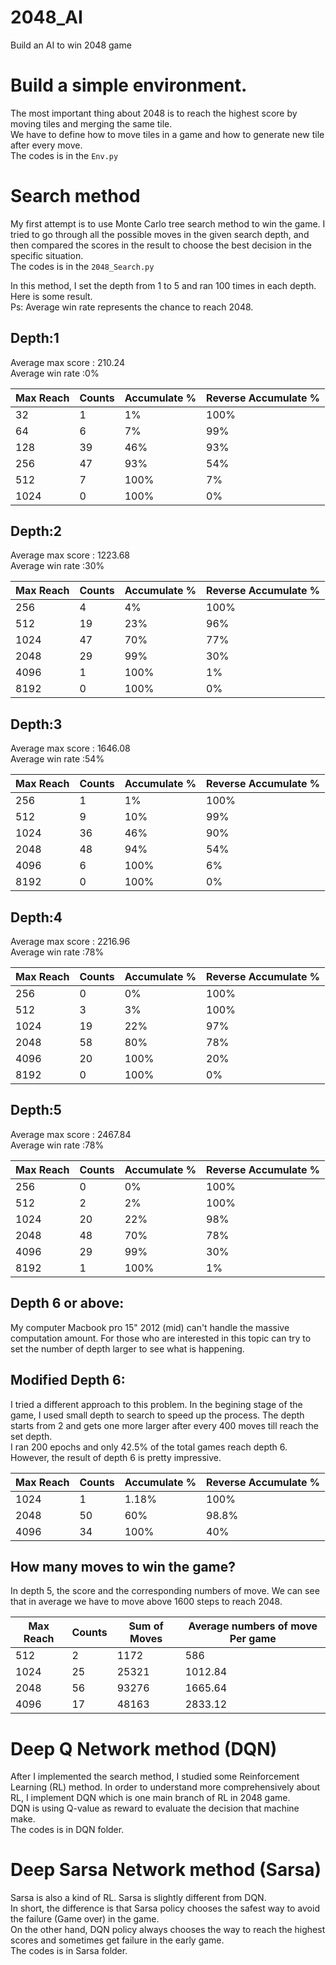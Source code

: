 # 2048_AI
Build an AI to win 2048 game

# Build a simple environment.
The most important thing about 2048 is to reach the highest score by moving tiles and merging the same tile.	  
We have to define how to move tiles in a game and how to generate new tile after every move.		    
The codes is in the `Env.py`

# Search method 
My first attempt is to use Monte Carlo tree search method to win the game.  I tried to go through all the possible moves in the given search depth, and then compared the scores in the result to choose the best decision in the specific situation.    
The codes is in the `2048_Search.py`

In this method, I set the depth from 1 to 5 and ran 100 times in each depth.  
Here is some result.    
Ps: Average win rate represents the chance to reach 2048.

## Depth:1
Average max score : 210.24    
Average win rate :0%

| Max Reach | Counts | Accumulate %  | Reverse Accumulate % |
|-------|---------|----------|----------|
| 32   |  1  | 1% |  100% |
| 64   |  6 |  7% |  99%|
| 128  |  39 |  46% |  93%|
| 256  |  47 |  93% |  54%|
| 512  |  7 | 100% |  7%|
| 1024  |  0  | 100% |  0%|


## Depth:2
Average max score : 1223.68   
Average win rate :30%

| Max Reach | Counts | Accumulate %  | Reverse Accumulate % |
|-------|---------|----------|----------|
| 256   |  4  |  4% |  100% |
| 512   |  19 |  23% |  96%|
| 1024  |  47 |  70% |  77%|
| 2048  |  29 |  99% |  30%|
| 4096  |  1  | 100% |  1%|
| 8192  |  0  | 100% |  0%|

## Depth:3
Average max score : 1646.08   
Average win rate :54%

| Max Reach | Counts | Accumulate %  |  Reverse Accumulate % |
|-------|---------|----------|----------|
| 256   |  1  | 1% | 100%|
| 512   |  9 |  10% |  99%|
| 1024  |  36 |  46% | 90%|
| 2048  |  48 |  94% | 54%|
| 4096  |  6  | 100% | 6%|
| 8192  |  0  | 100% | 0%|

## Depth:4
Average max score : 2216.96   
Average win rate :78%

| Max Reach | Counts | Accumulate %  |  Reverse Accumulate % |
|-------|---------|----------|----------|
| 256   |  0  | 0% | 100%|
| 512   |  3|  3% |   100%|
| 1024  |  19 |  22% | 97%|
| 2048  |  58 |  80% | 78%|
| 4096  |  20  | 100% | 20%|
| 8192  |  0  | 100% |  0%|

## Depth:5
Average max score : 2467.84   
Average win rate :78%

| Max Reach | Counts | Accumulate %  |  Reverse Accumulate % |
|-------|---------|----------|----------|
| 256   |  0  | 0% | 100%|
| 512   |  2 |  2% |  100%|
| 1024  |  20 |  22% | 98%|
| 2048  |  48 |  70% | 78%|
| 4096  |  29  | 99% | 30%|
| 8192  |  1  | 100% | 1%|

## Depth 6 or above:
My computer Macbook pro 15" 2012 (mid) can't handle the massive computation amount. 
For those who are interested in this topic can try to set the number of depth larger to see what is happening.


## Modified Depth 6:
I tried a different approach to this problem. In the begining stage of the game, I used small depth to search to speed up the process. The depth starts from 2 and gets one more larger after every 400 moves till reach the set depth.   
I ran 200 epochs and only 42.5% of the total games reach depth 6. However, the result of depth 6 is pretty impressive.

| Max Reach | Counts | Accumulate %  |  Reverse Accumulate % |
|-------|---------|----------|----------|
| 1024  |  1 |  1.18% | 100%|
| 2048  |  50 |  60% | 98.8%|
| 4096  |  34  | 100% | 40%|


## How many moves to win the game?
In depth 5, the score and the corresponding numbers of move.
We can see that in average we have to move above 1600 steps to reach 2048.

| Max Reach | Counts |  Sum of Moves  | Average numbers of move Per game |
|-------|---------|----------|----------|
| 512   |  2 |  1172 |586 |
| 1024  |  25 |  25321 |1012.84|
| 2048  |  56 |  93276|1665.64|
| 4096  |  17  | 48163|2833.12|




# Deep Q Network method (DQN)
After I implemented the search method, I studied some Reinforcement Learning (RL) method. In order to understand more comprehensively about RL, I implement DQN which is one main branch of RL in 2048 game.	    
DQN is using Q-value as reward to evaluate the decision that machine make.	    
The codes is in DQN folder.

# Deep Sarsa Network method (Sarsa)
Sarsa is also a kind of RL.  Sarsa is slightly different from DQN.    
In short, the difference is that Sarsa policy chooses the safest way to avoid the failure (Game over) in the game.     
On the other hand, DQN policy always chooses the way to reach the highest scores and sometimes get failure in the early game.	    
The codes is in Sarsa folder.   
